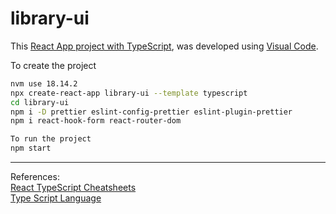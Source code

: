 # library-ui

This [React App project with TypeScript](https://create-react-app.dev/docs/adding-typescript/), was developed using [Visual Code](https://code.visualstudio.com/download).

To create the project
```bash
nvm use 18.14.2
npx create-react-app library-ui --template typescript
cd library-ui
npm i -D prettier eslint-config-prettier eslint-plugin-prettier
npm i react-hook-form react-router-dom
```

```bash
To run the project
npm start
```
<hr>

References:<br>
[React TypeScript Cheatsheets](https://react-typescript-cheatsheet.netlify.app/)<br>
[Type Script Language](https://www.typescriptlang.org/)<br>
